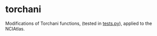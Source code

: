 # torchani

Modifications of Torchani functions, (tested in [tests.py](tests.py)), applied to the NCIAtlas.

